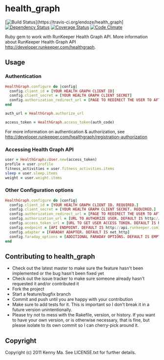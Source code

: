 # health_graph

[![Build
Status](https://travis-ci.org/endoze/health_graph.png?branch=master")](https://travis-ci.org/endoze/health_graph]
[![Dependency
Status](https://gemnasium.com/endoze/health_graph.png)](https://gemnasium.com/endoze/health_graph)
[![Coverage
Status](https://coveralls.io/repos/endoze/health_graph/badge.png?branch=master)](https://coveralls.io/r/endoze/health_graph?branch=master)
[![Code
Climate](https://codeclimate.com/github/endoze/health_graph.png)](https://codeclimate.com/github/endoze/health_graph)

Ruby gem to work with RunKeeper Health Graph API.  More information about RunKeeper Health Graph API http://developer.runkeeper.com/healthgraph.

## Usage

### Authentication

```ruby
HealthGraph.configure do |config|
  config.client_id = [YOUR HEALTH GRAPH CLIENT ID]
  config.client_secret = [YOUR HEALTH GRAPH CLIENT SECRET]
  config.authorization_redirect_url = [PAGE TO REDIRECT THE USER TO AFTER AUTH]
end

auth_url = HealthGraph.authorize_url

access_token = HealthGraph.access_token(auth_code)
```

For more information on authentication & authorization, see http://developer.runkeeper.com/healthgraph/registration-authorization 

### Accessing Health Graph API

```ruby
user = HealthGraph::User.new(access_token)
profile = user.profile
fitness_activities = user.fitness_activities.items
sleep = user.sleep.items
weight = user.weight.items
```
### Other Configuration options

```ruby
HealthGraph.configure do |config|
  config.client_id = [YOUR HEALTH GRAPH CLIENT ID. REQUIRED.]
  config.client_secret = [YOUR HEALTH GRAPH CLIENT SECRET. REQUIRED.]
  config.authorization_redirect_url = [PAGE TO REDIRECT THE USER TO AFTER AUTH. REQUIRED.]
  config.authorization_url = [URL TO AUTHORIZE USER. DEFAULT IS http://runkeeper.com/apps/authorize]
  config.access_token_url = [URL TO GET USER ACCESS TOKEN. DEFAULT IS http://runkeeper.com/apps/token]  
  config.endpoint = [API ENDPOINT. DEFAULT IS http://api.runkeeper.com]
  config.adapter = [FARADAY ADAPTER. DEFAULT IS net_http]
  config.faraday_options = [ADDITIONAL FARADAY OPTIONS. DEFAULT IS EMPTY.]
end
```

## Contributing to health_graph
 
* Check out the latest master to make sure the feature hasn't been implemented or the bug hasn't been fixed yet
* Check out the issue tracker to make sure someone already hasn't requested it and/or contributed it
* Fork the project
* Start a feature/bugfix branch
* Commit and push until you are happy with your contribution
* Make sure to add tests for it. This is important so I don't break it in a future version unintentionally.
* Please try not to mess with the Rakefile, version, or history. If you want to have your own version, or is otherwise necessary, that is fine, but please isolate to its own commit so I can cherry-pick around it.

## Copyright

Copyright (c) 2011 Kenny Ma. See LICENSE.txt for
further details.

